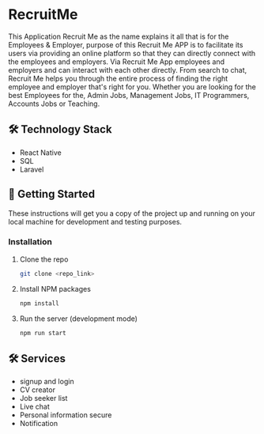 # RecruitMe 

This Application Recruit Me as the name explains it all that is for the Employees & Employer, purpose of this Recruit Me APP is to facilitate its users via providing an online platform so that they can directly connect with the employees and employers.
Via Recruit Me App employees and employers and can interact with each other directly. From search to chat, Recruit Me helps you through the entire process of finding the right employee and employer that's right for you. Whether you are looking for the best Employees for the, Admin Jobs, Management Jobs, IT Programmers, Accounts Jobs or Teaching.

## :hammer_and_wrench: Technology Stack

- React Native
- SQL
- Laravel

## :rocket: Getting Started

These instructions will get you a copy of the project up and running on your local machine for development and testing purposes.

### Installation

1. Clone the repo
   ```bash
   git clone <repo_link>
   ```
2. Install NPM packages
   ```bash
   npm install
   ```
3. Run the server (development mode)
   ```bash
   npm run start
   ```
   
## :hammer_and_wrench: Services

- signup and login
- CV creator
- Job seeker list
- Live chat
- Personal information secure
- Notification
